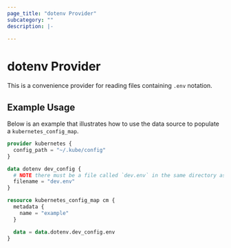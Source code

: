 ```yaml
---
page_title: "dotenv Provider"
subcategory: ""
description: |-
  
---
```


# dotenv Provider

This is a convenience provider for reading files containing `.env` notation. 

## Example Usage

Below is an example that illustrates how to use the data source to populate a `kubernetes_config_map`.

```terraform
provider kubernetes {
  config_path = "~/.kube/config"
}

data dotenv dev_config {
  # NOTE there must be a file called `dev.env` in the same directory as the .tf file
  filename = "dev.env"
}

resource kubernetes_config_map cm {
  metadata {
    name = "example"
  }

  data = data.dotenv.dev_config.env
}

```